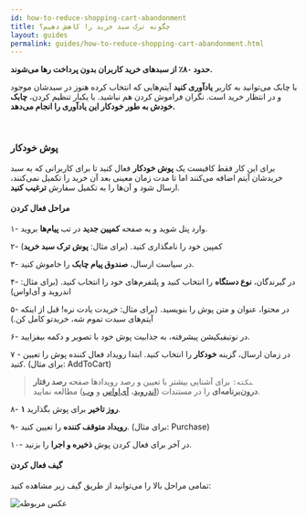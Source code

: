 ```yaml
---
id: how-to-reduce-shopping-cart-abandonment
title: چگونه ترک سبد خرید را کاهش دهیم؟
layout: guides
permalink: guides/how-to-reduce-shopping-cart-abandonment.html
---
```


**حدود ۸۰٪ از سبدهای خرید کاربران بدون پرداخت رها می‌شوند.**



با چابک می‌توانید به کاربر **یادآوری کنید** آیتم‌هایی که انتخاب کرده هنوز در سبدشان موجود و در انتظار خرید است. نگران فراموش کردن هم نباشید. با یکبار تنظیم کردن، **چابک خودش به طور خودکار این یادآوری را انجام می‌دهد.**



<Br>

### پوش خودکار

 برای این کار فقط کافیست یک **پوش خودکار** فعال کنید تا برای کاربرانی که به سبد خریدشان آیتم اضافه می‌کنند اما تا مدت زمان معینی بعد آن خرید را تکمیل نمی‌کنند، ارسال شود و آن‌ها را به تکمیل سفارش **ترغیب کنید**.

#### مراحل فعال کردن 

۱- وارد پنل شوید و به صفحه **کمپین جدید** در تب **پیام‌ها** بروید.

۲- کمپین خود را نامگذاری کنید. (برای مثال: **پوش ترک سبد خرید**)

۳- در سیاست ارسال، **صندوق پیام چابک** را خاموش کنید.

۴- در گیرندگان، **نوع دستگاه** را انتخاب کنید و پلتفرم‌های خود را انتخاب کنید. (برای مثال: اندروید و آی‌او‌اس)

۵- در محتوا، عنوان و متن پوش را بنویسید. (برای مثال: خریدت یادت نره! قبل از اینکه آیتم‌های سبدت تموم شه، خریدتو کامل کن.)

۶- در نوتیفیکیشن پیشرفته، به جذابیت پوش خود با تصویر و دکمه بیفزایید.

۷ - در زمان ارسال، گزینه **خودکار** را انتخاب کنید. ابتدا رویداد فعال کننده پوش را تعیین کنید. (برای مثال: AddToCart)

> ‍‍‍`نکته:` برای آشنایی بیشتر با تعیین و رصد رویدادها صفحه **رصد رفتار درون‌برنامه‌ای** را در مستندات ([اندروید](https://doc.chabokpush.com/android/event-tracking.html)، [آی‌اواس](https://doc.chabokpush.com/ios/event-tracking.html) و [وب](https://doc.chabokpush.com/javascript/event-tracking.html))  مطالعه نمایید.

۸- **۱ روز تاخیر** برای پوش بگذارید.

۹- **رویداد متوقف کننده** را تعیین کنید. (برای مثال: Purchase)

۱۰- در آخر برای فعال کردن پوش **ذخیره و اجرا** را بزنید.

#### گیف فعال کردن

تمامی مراحل بالا را می‌توانید از طریق گیف زیر مشاهده کنید:

 ![عکس مربوطه](http://uupload.ir/files/xsoy_automated-push.gif)
